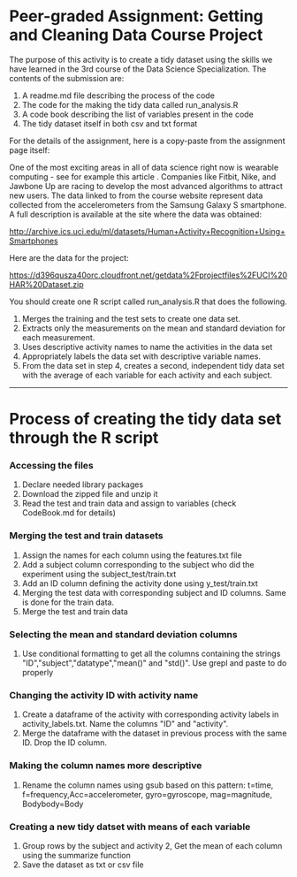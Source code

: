 # Peer-graded Assignment: Getting and Cleaning Data Course Project

The purpose of this activity is to create a tidy dataset using the skills we have learned in the 3rd course of the Data Science Specialization. The contents of the submission are:
1. A readme.md file describing the process of the code
2. The code for the making the tidy data called run_analysis.R
3. A code book describing the list of variables present in the code
4. The tidy dataset itself in both csv and txt format

For the details of the assignment, here is a copy-paste from the assignment page itself:

One of the most exciting areas in all of data science right now is wearable computing - see for example this article . Companies like Fitbit, Nike, and Jawbone Up are racing to develop the most advanced algorithms to attract new users. The data linked to from the course website represent data collected from the accelerometers from the Samsung Galaxy S smartphone. A full description is available at the site where the data was obtained:

http://archive.ics.uci.edu/ml/datasets/Human+Activity+Recognition+Using+Smartphones

Here are the data for the project:

https://d396qusza40orc.cloudfront.net/getdata%2Fprojectfiles%2FUCI%20HAR%20Dataset.zip

You should create one R script called run_analysis.R that does the following.

1. Merges the training and the test sets to create one data set.
2. Extracts only the measurements on the mean and standard deviation for each measurement.
3. Uses descriptive activity names to name the activities in the data set
4. Appropriately labels the data set with descriptive variable names.
5. From the data set in step 4, creates a second, independent tidy data set with the average of each variable for each activity and each subject.

---
# Process of creating the tidy data set through the R script
### Accessing the files
1. Declare needed library packages
2. Download the zipped file and unzip it 
3. Read the test and train data and assign to variables (check CodeBook.md for details)


### Merging the test and train datasets
1. Assign the names for each column using the features.txt file
2. Add a subject column corresponding to the subject who did the experiment using the subject_test/train.txt
3. Add an ID column defining the activity done using y_test/train.txt
4. Merging the test data with corresponding subject and ID columns. Same is done for the train data.
5. Merge the test and train data

### Selecting the mean and standard deviation columns
1. Use conditional formatting to get all the columns containing the strings "ID","subject","datatype","mean()" and "std()". Use grepl and paste to do properly

### Changing the activity ID with activity name
1. Create a dataframe of the activity with corresponding activity labels in activity_labels.txt. Name the columns "ID" and "activity".
2. Merge the dataframe with the dataset in previous process with the same ID. Drop the ID column.

### Making the column names more descriptive
1. Rename the column names using gsub based on this pattern: t=time, f=frequency,Acc=accelerometer, gyro=gyroscope, mag=magnitude, Bodybody=Body

### Creating a new tidy datset with means of each variable
1. Group rows by the subject and activity
2, Get the mean of each column using the summarize function
3. Save the dataset as txt or csv file
